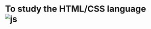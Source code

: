 # To study the HTML/CSS language  ![js](https://img.shields.io/badge/HTML-F7DF1E?style=for-the-badge&logo=JavaScript&logoColor=white)
